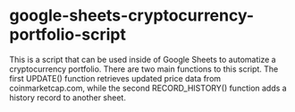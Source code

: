 # google-sheets-cryptocurrency-portfolio-script

This is a script that can be used inside of Google Sheets to automatize a cryptocurrency portfolio.  There are two main functions to this script.  The first UPDATE() function retrieves updated price data from coinmarketcap.com, while the second RECORD_HISTORY() function adds a history record to another sheet.  
